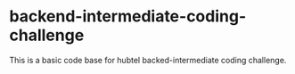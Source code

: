 # backend-intermediate-coding-challenge

This is a basic code base for hubtel backed-intermediate coding challenge.
